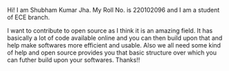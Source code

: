 Hi! I am Shubham Kumar Jha. My Roll No. is 220102096 and I am a student of ECE branch.

I want to contribute to open source as I think it is an amazing field. It has basically a lot of code available online and you can then build upon that and help make softwares more efficient and usable. Also we all need some kind of help and open source provides you that basic structure over which you can futher build upon your softwares. Thanks!!